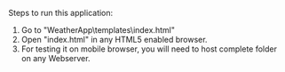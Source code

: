 Steps to run this application:
1. Go to "WeatherApp\templates\index.html"
2. Open "index.html" in any HTML5 enabled browser.
3. For testing it on mobile browser, you will need to host complete folder on any Webserver. 